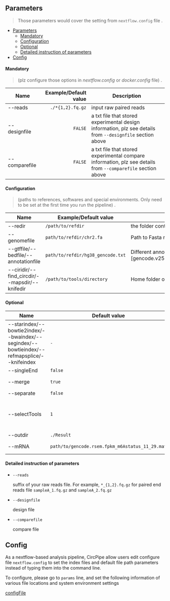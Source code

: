 ## Parameters 
> Those parameters would cover the setting from `nextflow.config` file .  

- [Parameters](#parameters)
    + [Mandatory](#mandatory)
    + [Configuration](#configuration)
    + [Optional](#optional)
    + [Detailed instruction of parameters](#detailed-instruction-of-parameters)
- [Config](#config)

#### Mandatory   

> (plz configure those options in *nextflow.config* or *docker.config* file) .  


| Name | Example/Default value | Description |
|-----------|--------------:|-------------|
|--reads | `./*{1,2}.fq.gz` | input raw paired reads |
|--designfile     | `FALSE` | a txt file that stored experimental design information, plz see details from `--designfile` section above |
|--comparefile     | `FALSE` | a txt file that stored experimental compare information, plz see details from `--comparefile` section above | . 

#### Configuration   
> (paths to references, softwares and special environments. Only need to be set at the first time you run the pipeline) . 

| Name | Example/Default value | Description |
|-----------|--------------|-------------|
|--redir | `/path/to/refdir` | the folder containing all reference files and index |
|--genomefile  | `path/to/refdir/chr2.fa` | Path to Fasta reference(required if not set in config file)|
|--gtffile/--bedfile/--annotationfile  | `path/to/refdir/hg38_gencode.txt` |Different annotation files from GENCODE database for annotating circRNAs. e.g. [gencode.v25.annotation.gtf]/[gencode.v25.annotation.bed]/[hg38_gencode.txt]|
|--ciridir/--find_circdir/--mapsdir/--knifedir  | `/path/to/tools/directory` | Home folder of ciri/find_circ/mapsplice/knife installed location | . 

#### Optional  

 
| Name | Default value | Description |
|-----------|--------------|-------------|
|--starindex/--bowtie2index/--bwaindex/--segindex/--bowtieindex/--refmapsplice/--knifeindex  | `-`| Path to STAR/bowtie2/segemehl/bowtie/bwa/mapsplice/knife index. If not set, the pipeline will create the index itself.  |
|--singleEnd  | `false` | specify that the reads are single ended  |
|--merge | `true` | merge the different matrixes produce by different tools and draw the venn graph|
|--separate | `false` | annotate the results separately|
|--selectTools     | `1` | specify which tools should be use. `1` for circexplorer2, `2` for ciri, `3` for find_circ, `4` for mapsplice, `5` for segemehl, `6` for knife. For example, you can set `1,2,3,4,5` for running five tools in the same time. |
|--outdir |  `./Result` | the output directory of the results|
|--mRNA |  `path/to/gencode.rsem.fpkm_m6Astatus_11_29.mat` | Path to the mRNA expression matrix. Only need to be set when you want to do the correlation.|

#### Detailed instruction of parameters    


* `--reads`  
    
    suffix of your raw reads file. For example, `*_{1,2}.fq.gz` for paired end reads file `sampleA_1.fq.gz` and `sampleA_2.fq.gz `  
    
* `--designfile`  
    
    design file  
    
* `--comparefile`  
    
    compare file 


## Config
As a nextflow-based analysis pipeline, CircPipe allow users edit configure file `nextflow.config` to set the index files and default file path parameters instead of typing them into the command line.

To configure, please go to `params` line, and set the following information of various file locations and system environment settings

[configFile](https://github.com/likelet/RNAseqPipe/blob/master/nextflow.config)